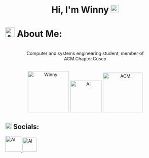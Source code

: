 # <center>Hi, I'm Winny  <img src="https://encrypted-tbn0.gstatic.com/images?q=tbn:ANd9GcSW-VMaN-gW7MCQi5nxi5Ejd3kdvrhMLrFzkmVAn3QRew&s" alt="Dev" width="25"> </center>



# <img src="https://img.freepik.com/premium-vector/sweet-feline-pink-kawaii-cartoon-cat-icon-with-saturated-colors-white-amber-accents-ani_801298-60.jpg?w=740" alt="AI" width="30"> About Me:
<br>
<center>Computer and systems engineering student, member of ACM.Chapter.Cusco</center>
<br>


<p align="center">
  <img src="https://img.freepik.com/premium-photo/illustration-cloudy-sky-anime-style-anime-sky-cloud-background_803496-46.jpg?w=740" alt="Winny" width="130">
  <img src="https://i.imgur.com/XpDj0c8.png" alt="AI" width="100">
  <img src="https://i.imgur.com/uzuvt4I.png" alt="ACM" width="125">
</p>

## <img src="https://i.pinimg.com/736x/e4/65/71/e4657132b90e75be37cdac7c8f6c3c4a.jpg" alt="AI" width="20"> Socials:

<a href="https://www.facebook.com/Tamarindo707/">
    <img src="https://i.imgur.com/iRoA2cy.png" alt="AI" width="50">
</a>
<a href="https://www.instagram.com/tamarindo_404/">
    <img src="https://i.imgur.com/G8W1k4j.png" alt="AI" width="45">
</a>



